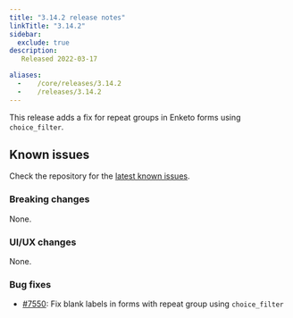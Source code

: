 ```yaml
---
title: "3.14.2 release notes"
linkTitle: "3.14.2"
sidebar:
  exclude: true
description:
   Released 2022-03-17

aliases:
  -    /core/releases/3.14.2
  -    /releases/3.14.2
---
```


This release adds a fix for repeat groups in Enketo forms using `choice_filter`.

## Known issues

Check the repository for the [latest known issues](https://github.com/medic/cht-core/issues?q=is%3Aissue+label%3A%22Affects%3A+3.14.2%22).

### Breaking changes

None.

### UI/UX changes

None.

### Bug fixes

- [#7550](https://github.com/medic/cht-core/issues/7550): Fix blank labels in forms with repeat group using `choice_filter`

